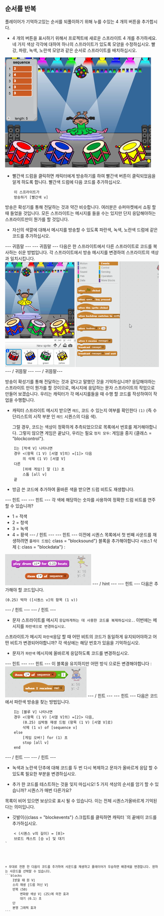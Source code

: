 ## 순서를 반복

플레이어가 기억하고있는 순서를 되풀이하기 위해 누를 수있는 4 개의 버튼을 추가합시다.

+ 4 개의 버튼을 표시하기 위해서 프로젝트에 새로운 스프라이트 4 개를 추가하세요. 네 가지 색상 각각에 대하여 하나의 스프라이트가 있도록 모양을 수정하십시오. 빨강, 파랑, 녹색, 노란색 모양과 같은 순서로 스프라이트를 배치하십시오.

![스크린 샷](images/colour-drums.png)

+ 빨간색 드럼을 클릭하면 캐릭터에게 방송하기를 하여 빨간색 버튼이 클릭되었음을 알게 하도록 합니다. 빨간색 드럼에 다음 코드를 추가하십시오.

```blocks
    이 스프라이트가
    방송하기 [빨간색 v]
```

방송은 확성기를 통해 전달하는 것과 약간 비슷합니다. 여러분은 슈퍼마켓에서 쇼핑 할 때 들었을 것입니다. 모든 스프라이트는 메시지를 들을 수는 있지만 단지 응답해야하는 스프라이트만이 뭔가를 할 것입니다.

+ 자신의 색깔에 대해서 메시지를 방송할 수 있도록 파란색, 녹색, 노란색 드럼에 같은 코드를 추가하십시오.

\--- 귀뜸말 \--- \--- 귀뜸말 \--- 다음은 한 스프라이트에서 다른 스프라이트로 코드를 복사하는 쉬운 방법입니다. 각 스프라이트에서 방송 메시지를 변경하여 스프라이트의 색상과 일치시킵니다. ![Duplicate the code](images/broadcast-duplicate.gif) \--- / 귀뜸말 \--- \--- / 귀뜸말\---

방송이 확성기를 통해 전달하는 것과 같다고 말했던 것을 기억하십니까? 응답해야하는 스프라이트 만이 뭔가를 할 것이므로, 메시지에 응답하는 문자 스프라이트의 작업으로 만들어 보겠습니다. 우리는 캐릭터가 각 메시지를들을 때 수행 할 코드를 작성하여이 작업을 수행합니다.

+ 캐릭터 스프라이트 메시지 받으면 `레드`, 코드 수 있는지 여부를 확인한다 `(1)` (즉 수단리스트의 시작 부분 인 `레드` 시퀀스의 다음 색).
    
    그럴 경우, 코드는 색상이 정확하게 추측되었으므로 목록에서 번호를 제거해야합니다. 그렇지 않으면 게임은 끝났다, 우리는 필요 `정지 모두`: 게임을 중지 {클래스 = "blockcontrol"}.

```blocks
    I는 [적색 V] 나타나면
    경우 <(항목 (1 V) [서열 V]의) =[1]> 다음
        의 삭제 (1 V) [서열 V]
    다른
        [위에 게임!] 말 (1) 초
        스톱 [all v]
    끝
```

+ 방금 쓴 코드에 추가하여 올바른 색을 받으면 드럼 비트도 재생합니다.

\--- 힌트 \--- \--- 힌트 \--- 각 색에 해당하는 숫자를 사용하여 정확한 드럼 비트를 연주 할 수 있습니까?

+ 1 = 적색
+ 2 = 청색
+ 3 = 녹색
+ 4 = 황색 \--- / 힌트 \--- \--- 힌트 \--- 이전에 시퀀스 목록에서 첫 번째 사운드를 재생하려면 `플레이 드럼`{: class = "blocksound"} 블록을 추가해야합니다 `시퀀스`1 삭제 {: class = "blockdata"} :

![놀이 드럼](images/hint-play-drum.png) \--- / hint \--- \--- 힌트 \--- 다음은 추가해야 할 코드입니다.

```blocks
(0.25) 박자 ([시퀀스 v]의 항목 (1 v))
```

\--- / 힌트 \--- \--- / 힌트 \---

+ 문자 스프라이트를 메시지 `응답하게하는 데 사용한 코드를 복제하십시오.`. 이번에는 메시지를 `파란색으로 변경하십시오`.

스프라이트가 메시지 `파란색`응답 할 때 어떤 비트의 코드가 동일하게 유지되어야하고 어떤 비트가 변경되어야합니까? 각 색상에는 해당 번호가 있음을 기억하십시오.

+ 문자가 `파란색` 메시지에 올바르게 응답하도록 코드를 변경하십시오.

\--- 힌트 \--- \--- 힌트 \--- 이 블록을 유지하지만 어떤 방식 으로든 변경해야합니다 : ![Change these blocks](images/hint-change-blocks.png) \--- / 힌트 \--- \--- 힌트 \--- 다음은 코드에서 파란색 방송을 찾는 방법입니다.

```blocks
    I는 [블루 V] 나타나면
    경우 <(항목 (1 V) [서열 V]의) =[2]> 다음,
        (0.25) 심박동 재생 드럼 (항목 (1 V) [서열 V]로)
        삭제 (1 v) of [sequence v]
    else
        [게임 오버!] for (1) 초
        stop [all v]
    end
```

\--- / 힌트 \--- \--- / 힌트 \---

+ 녹색과 노란색 단추에 대해 코드를 두 번 다시 복제하고 문자가 올바르게 응답 할 수 있도록 필요한 부분을 변경하십시오.

+ 추가 한 코드를 테스트하는 것을 잊지 마십시오! 5 가지 색상의 순서를 암기 할 수 있습니까? 시퀀스가 매번 다른가요?

목록이 비어 있으면 보상으로 표시 될 수 있습니다. 이는 전체 시퀀스가 ​​올바르게 기억된다는 의미입니다.

+ 깃발이</code>{{class = "blockevents"} 스크립트를 클릭하면 캐릭터 `의 끝에이 코드를 추가하십시오.</li>
</ul>

<pre><code class="blocks">    < (시퀀스 v의 길이) = [0]>
    브로드 캐스트 [승 v] 및 대기
`</pre> 
    + 무대로 전환 한 다음이 코드를 추가하여 사운드를 재생하고 플레이어가 우승하면 배경색을 변경합니다. 원하는 사운드를 선택할 수 있습니다.
    ```blocks
        I받을 때 원 V]
        소리 재생 [드럼 머신 V]
        반복 (50)
            변화량 색상 V] (25)에 의한 효과
            대기 (0.1) 초
        단
        분명 그래픽 효과
    ```